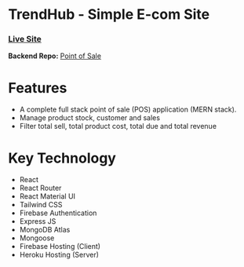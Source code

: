 # TrendHub - Simple E-com Site

### [Live Site](https://pos-app-319.web.app/)
**Backend Repo:** [Point of Sale](https://github.com/marufhosen/point-of-sale-server)
# Features

- A complete full stack point of sale (POS) application (MERN stack).
- Manage product stock, customer and sales
- Filter total sell, total product cost, total due and total revenue

# Key Technology

- React
- React Router
- React Material UI
- Tailwind CSS
- Firebase Authentication
- Express JS
- MongoDB Atlas
- Mongoose
- Firebase Hosting (Client)
- Heroku Hosting (Server)
